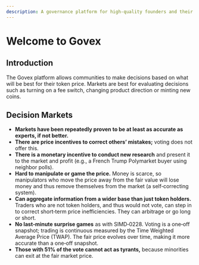 ```yaml
---
description: A governance platform for high-quality founders and their communities.
---
```


# Welcome to Govex

## Introduction

The Govex platform allows communities to make decisions based on what will be best for their token price. Markets are best for evaluating decisions such as turning on a fee switch, changing product direction or minting new coins.

## Decision Markets

* **Markets have been repeatedly proven to be at least as accurate as experts, if not better.**&#x20;
* **There are price incentives to correct others’ mistakes;** voting does not offer this.
* **There is a monetary incentive to conduct new research** and present it to the market and profit (e.g., a French Trump Polymarket buyer using neighbor polls).
* **Hard to manipulate or game the price.** Money is scarce, so manipulators who move the price away from the fair value will lose money and thus remove themselves from the market (a self‑correcting system).
* **Can aggregate information from a wider base than just token holders.** Traders who are not token holders, and thus would not vote, can step in to correct short‑term price inefficiencies. They can arbitrage or go long or short.
* **No last‑minute surprise games** as with SIMD‑0228. Voting is a one‑off snapshot; trading is continuous measured by the Time Weighted Average Price (TWAP). The fair price evolves over time, making it more accurate than a one‑off snapshot.
* **Those with 51% of the vote cannot act as tyrants,** because minorities can exit at the fair market price.
